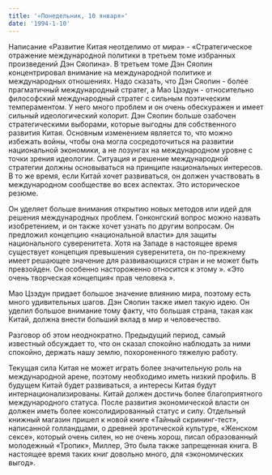 ```yaml
---
title: '«Понедельник, 10 января»'
date: '1994-1-10'
---
```

Написание «Развитие Китая неотделимо от мира» - «Стратегическое отражение международной политики в третьем томе избранных произведений Дэн Сяопина». В третьем томе Дэн Сяопин концентрировал внимание на международной политике и международных отношениях. Надо сказать, что Дэн Сяопин - более прагматичный международный стратег, а Мао Цзэдун - относительно философский международный стратег с сильным поэтическим темпераментом. У него много проблем и он очень обескуражен и имеет сильный идеологический колорит. Дэн Сяопин больше озабочен стратегическими выборами, которые выгодны для собственного развития Китая. Основным изменением является то, что можно избежать войны, чтобы она могла сосредоточиться на развитии национальной экономики, а не лозунгах на международном уровне с точки зрения идеологии. Ситуация и решение международной стратегии должны основываться на принципе национальных интересов. В то же время, если Китай хочет развиваться, он должен участвовать в международном сообществе во всех аспектах. Это историческое резюме.

Он уделяет больше внимания открытию новых методов или идей для решения международных проблем. Гонконгский вопрос можно назвать изобретением, и он также хочет узнать по другим вопросам. Он предложил концепцию «национальной власти» для защиты национального суверенитета. Хотя на Западе в настоящее время существует концепция превышения суверенитета, он по-прежнему имеет решающее значение для развивающихся стран и не может быть превзойден. Он особенно настороженно относится к этому ». «Это очень творческая концепция« прав человека ».

Мао Цзэдун придает большое значение влиянию мира, поэтому есть много удивительных шагов. Дэн Сяопин также имел такую ​​идею. Он уделил большое внимание тому факту, что большая страна, такая как Китай, должна внести больший вклад в мир и человечество.

Разговор об этом неоднократно. Предыдущий период, самый известный обсуждает то, что он сказал спокойно наблюдать за ними спокойно, держать нашу землю, похороненного тяжелую работу.

Текущая сила Китая не может играть более значительную роль на международной арене, поэтому необходимо иметь низкий профиль. В будущем Китай будет развиваться, а интересы Китая будут интернационализированы. Китай должен достичь более благоприятного международного статуса. После развития экономической власти он должен иметь более консолидированный статус и силу. Отдельный книжный магазин пришел к новой книге «Тайный скрининг-тест», написанной голландцами, о древней эротической культуре, «Женском сексе», который очень силен, но не очень хорош, писал образованный молодежный «Тропик», Миллер, Это была также запрещенная книга. В настоящее время таких книг довольно много, для «экономических выгод».